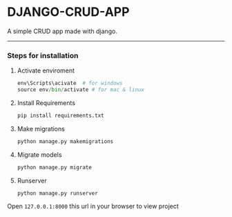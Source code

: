 # DJANGO-CRUD-APP
A simple CRUD app made with django.

<hr>

### Steps for installation
1. Activate enviroment
   ```python 
   env\Scripts\acivate  # for windows
   source env/bin/activate # for mac & linux
   ```
2. Install Requirements 
   ```python 
   pip install requirements.txt
   ```
3. Make migrations
   ```python 
   python manage.py makemigrations
   ```
4. Migrate models
   ```python 
   python manage.py migrate
   ```
5. Runserver
   ```python 
   python manage.py runserver
   ```
Open ```127.0.0.1:8000``` this url in your browser to view project
